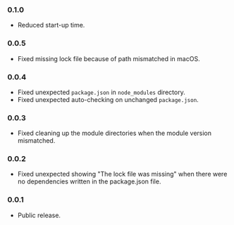 ### 0.1.0
- Reduced start-up time.

### 0.0.5
- Fixed missing lock file because of path mismatched in macOS.

### 0.0.4
- Fixed unexpected `package.json` in `node_modules` directory.
- Fixed unexpected auto-checking on unchanged `package.json`.

### 0.0.3
- Fixed cleaning up the module directories when the module version mismatched.

### 0.0.2
- Fixed unexpected showing "The lock file was missing" when there were no dependencies written in the package.json file.

### 0.0.1
- Public release.
